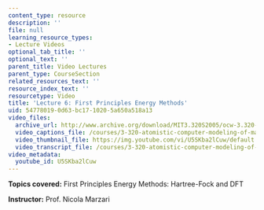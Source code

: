 ```yaml
---
content_type: resource
description: ''
file: null
learning_resource_types:
- Lecture Videos
optional_tab_title: ''
optional_text: ''
parent_title: Video Lectures
parent_type: CourseSection
related_resources_text: ''
resource_index_text: ''
resourcetype: Video
title: 'Lecture 6: First Principles Energy Methods'
uid: 54778019-0d63-bc17-1020-5a650a518a13
video_files:
  archive_url: http://www.archive.org/download/MIT3.320S2005/ocw-3.320-lec-5-17feb05-220k.mp4
  video_captions_file: /courses/3-320-atomistic-computer-modeling-of-materials-sma-5107-spring-2005/236088530c5551b482f5b1281b741642_U5SKba2lCuw.vtt
  video_thumbnail_file: https://img.youtube.com/vi/U5SKba2lCuw/default.jpg
  video_transcript_file: /courses/3-320-atomistic-computer-modeling-of-materials-sma-5107-spring-2005/a68100b724adf67cdad349d081468d6c_U5SKba2lCuw.pdf
video_metadata:
  youtube_id: U5SKba2lCuw
---
```


**Topics covered:** First Principles Energy Methods: Hartree-Fock and DFT

**Instructor:** Prof. Nicola Marzari